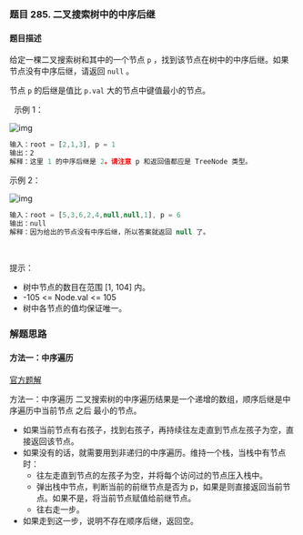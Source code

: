 ### 题目 285. 二叉搜索树中的中序后继
#### 题目描述
给定一棵二叉搜索树和其中的一个节点 `p` ，找到该节点在树中的中序后继。如果节点没有中序后继，请返回 `null` 。

节点 `p` 的后继是值比 `p.val` 大的节点中键值最小的节点。

 
示例 1：

![img](285-1.png)

```js
输入：root = [2,1,3], p = 1
输出：2
解释：这里 1 的中序后继是 2。请注意 p 和返回值都应是 TreeNode 类型。
```
示例 2：

![img](285-2.png)

```js
输入：root = [5,3,6,2,4,null,null,1], p = 6
输出：null
解释：因为给出的节点没有中序后继，所以答案就返回 null 了。
```
 

提示：

- 树中节点的数目在范围 [1, 104] 内。
- -105 <= Node.val <= 105
- 树中各节点的值均保证唯一。

### 解题思路
#### 方法一：中序遍历
[官方题解](https://leetcode-cn.com/problems/inorder-successor-in-bst/solution/er-cha-sou-suo-shu-zhong-de-shun-xu-hou-ji-by-leet/)

方法一：中序遍历
二叉搜索树的中序遍历结果是一个递增的数组，顺序后继是中序遍历中当前节点 之后 最小的节点。

- 如果当前节点有右孩子，找到右孩子，再持续往左走直到节点左孩子为空，直接返回该节点。
- 如果没有的话，就需要用到非递归的中序遍历。维持一个栈，当栈中有节点时：
  - 往左走直到节点的左孩子为空，并将每个访问过的节点压入栈中。
  - 弹出栈中节点，判断当前的前继节点是否为 p，如果是则直接返回当前节点。如果不是，将当前节点赋值给前继节点。
  - 往右走一步。
- 如果走到这一步，说明不存在顺序后继，返回空。
